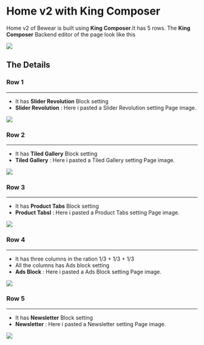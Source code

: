 # Home v2 with King Composer

Home v2 of Bewear is built using **King Composer**.It has 5 rows. The **King Composer** Backend editor of the page look like this

![](http://transvelo.github.io/docs/bewear/images/kc-home-v2.png)

## The Details

### Row 1
---
* It has **Slider Revolution** Block setting
* **Slider Revolution** : Here i pasted a Slider Revolution setting Page image.

![](http://transvelo.github.io/docs/bewear/images/kc-slider-setting.png)

### Row 2
---
* It has **Tiled Gallery** Block setting
* **Tiled Gallery** : Here i pasted a Tiled Gallery setting Page image.

![](http://transvelo.github.io/docs/bewear/images/kc-tiled-gallery-setting.png)

### Row 3
---
* It has **Product Tabs** Block setting
* **Product Tabsl** : Here i pasted a Product Tabs setting Page image.

![](http://transvelo.github.io/docs/bewear/images/kc-product-tabs-setting.png)

### Row 4
---
* It has three columns in the ration 1/3 + 1/3 + 1/3
* All the columns has Ads block setting
* **Ads Block** : Here i pasted a Ads Block setting Page image.

![](http://transvelo.github.io/docs/bewear/images/kc-ads-block-setting.png)

### Row 5
---
* It has **Newsletter** Block setting
* **Newsletter** : Here i pasted a Newsletter setting Page image.

![](http://transvelo.github.io/docs/bewear/images/kc-newsletter-setting.png)




